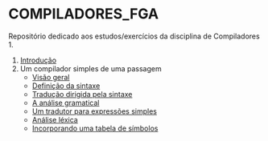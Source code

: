 # COMPILADORES_FGA

Repositório dedicado aos estudos/exercícios da disciplina de Compiladores 1.

1. <a href="https://github.com/owhenrique/COMPILADORES_studies/tree/main/aula_1">Introdução</a>
2. Um compilador simples de uma passagem
    * <a href="https://github.com/owhenrique/COMPILADORES_studies/tree/main/aula_2-1">Visão geral</a>
    * <a href="https://github.com/owhenrique/COMPILADORES_studies/tree/main/aula_2-2">Definição da sintaxe</a>
    * <a href="https://github.com/owhenrique/COMPILADORES_studies/tree/main/aula_2-3">Tradução dirigida pela sintaxe</a>
    * <a href="https://github.com/owhenrique/COMPILADORES_studies/tree/main/aula_2-4">A análise gramatical</a>
    * <a href="https://github.com/owhenrique/COMPILADORES_studies/tree/main/aula_2-5">Um tradutor para expressões simples</a>
    * <a href="https://github.com/owhenrique/COMPILADORES_studies/tree/main/aula_2-6">Análise léxica</a>
    * <a href="https://github.com/owhenrique/COMPILADORES_studies/tree/main/aula_2-7">Incorporando uma tabela de símbolos</a>